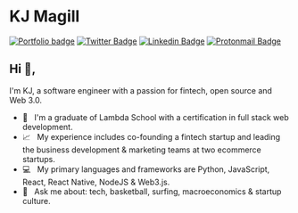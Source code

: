 # KJ Magill
[![Portfolio badge](https://img.shields.io/badge/Portfolio-kjmagill.com-358af2.svg)](https://kjmagill.com) [![Twitter Badge](https://img.shields.io/badge/-@kjmagill-1ca0f1?style=flat-square&labelColor=1ca0f1&logo=twitter&logoColor=white&link=https://twitter.com/kjmagill)](https://twitter.com/kjmagill) [![Linkedin Badge](https://img.shields.io/badge/-kjmagill-blue?style=flat-square&logo=Linkedin&logoColor=white&link=https://www.linkedin.com/in/kjmagill/)](https://www.linkedin.com/in/kjmagill/) [![Protonmail Badge](https://img.shields.io/badge/-kjmagill@protonmail.com-494949?style=flat-square&logo=Protonmail&logoColor=white&link=mailto:kjmagill@protonmail.com)](mailto:kjmagill@protonmail.com)

## Hi 👋, 
I'm KJ, a software engineer with a passion for fintech, open source and Web 3.0.

- 🏫 &nbsp; I'm a graduate of Lambda School with a certification in full stack web development.
- 📈 &nbsp; My experience includes co-founding a fintech startup and leading the business development &amp; marketing teams at two ecommerce startups.
- 💻 &nbsp; My primary languages and frameworks are Python, JavaScript, React, React Native, NodeJS &amp; Web3.js.
- 💬 &nbsp; Ask me about: tech, basketball, surfing, macroeconomics &amp; startup culture.
